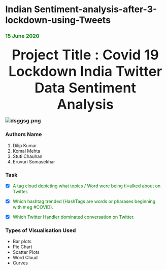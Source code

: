 # Indian Sentiment-analysis-after-3-lockdown-using-Tweets

<h3 style="color:green">15 June 2020<h3> 

<center style="font-size: 2.7rem;
    font-weight: 600;"> Project Title : Covid 19 Lockdown India Twitter Data Sentiment Analysis </center>

![dsggsg.png](attachment:dsggsg.png)

### Authors Name
 1. <a href="https://www.linkedin.com/in/dilipkumar15/" style="text-decoration: none;"  target="_blank">Dilip Kumar</a>
 2. <a href="https://www.linkedin.com/in/komal-mehta11/" style="text-decoration: none;"  target="_blank">Komal Mehta</a>
 3. <a href="https://www.linkedin.com/in/stuti-chauhan-a79b96184/" style="text-decoration: none;"  target="_blank">Stuti Chauhan</a>
 4. <a href="https://www.linkedin.com/in/somasekhar-eruvuri-775566119/" style="text-decoration: none;"  target="_blank">Eruvuri Somasekhar</a>

### Task 


- [x] <span style="color:green">A tag cloud depicting what topics / Word were being tl=alked about on Twitter. </span>
- [x] <span style="color:green">Which hashtag trended (HashTags are words or pharases beginning with # eg #COVID).</span>
- [x] <span style="color:green">Which Twitter Handler dominated conversation on Twitter.</span>
    

### Types of Visualisation Used
   - Bar plots
   - Pie Chart
   - Scatter Plots
   - Word Cloud
   - Curves 
